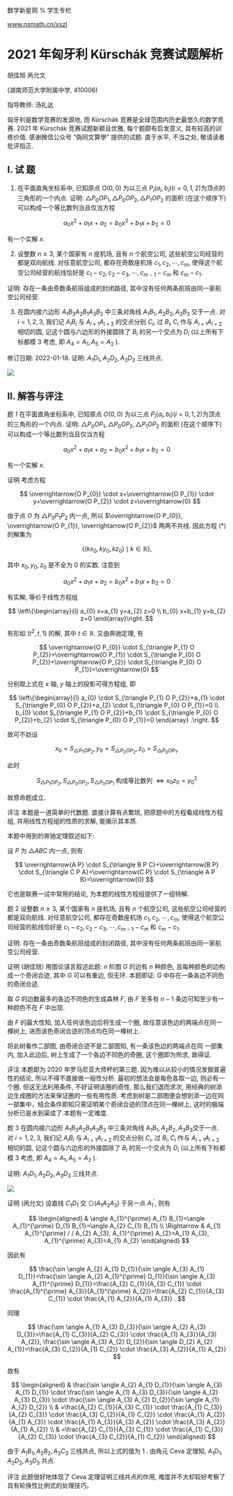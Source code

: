 数学新星网 $\%$ 学生专栏

www.nsmath.cn/xszl

# 2021 年匈牙利 Kürschák 竞赛试题解析 

胡佳旭 呙允文

(湖南师范大学附属中学, 410006)

指导教师: 汤礼达

匈牙利是数学竞赛的发源地, 而 Kürschák 竞赛是全球范围内历史最悠久的数学竞赛. 2021 年 Kürschák 竞赛试题新颖且优雅, 每个题颇有启发意义, 具有较高的训练价值. 感谢微信公众号 “偽同文算學” 提供的试题. 直于水平, 不当之处, 敬请读者批评指正.

## I. 试 题

1. 在平面直角坐标系中, 已知原点 $O(0,0)$ 为以三点 $P_{i}\left(a_{i}, b_{i}\right)(i=0,1,2)$为顶点的三角形的一个内点. 证明: $\triangle P_{0} O P_{1}, \triangle P_{0} O P_{2}, \triangle P_{1} O P_{2}$ 的面积 (在这个顺序下) 可以构成一个等比数列当且仅当方程

$$
a_{0} x^{2}+a_{1} x+a_{2}=b_{0} x^{2}+b_{1} x+b_{2}=0
$$

有一个实解 $x$.

2. 设整数 $n \geq 3$, 某个国家有 $n$ 座机场, 且有 $n$ 个航空公司, 这些航空公司经营的都是双向航线. 对任意航空公司, 都存在奇数座机场 $c_{1}, c_{2}, \cdots, c_{m}$, 使得这个航空公司经营的航线恰好是 $c_{1}-c_{2}, c_{2}-c_{3}, \cdots, c_{m-1}-c_{m}$ 和 $c_{m}-c_{1}$.

证明: 存在一条由奇数条航班组成的封闭路径, 其中没有任何两条航班由同一家航空公司经营.

3. 在圆内接六边形 $A_{1} B_{3} A_{2} B_{1} A_{3} B_{2}$ 中三条对角线 $A_{1} B_{1}, A_{2} B_{2}, A_{3} B_{3}$ 交于一点. 对 $i=1,2,3$, 我们记 $A_{i} B_{i}$ 与 $A_{i+1} A_{i+2}$ 的交点分别 $C_{i}$, 过 $B_{i}, C_{i}$ 作与 $A_{i+1} A_{i+2}$ 相切的圆, 记这个圆与六边形的外接圆除了 $B_{i}$ 的另一个交点为 $D_{i}$ (以上所有下标都模 3 考虑, 即 $A_{4}=A_{1}, A_{5}=A_{2}$ ).

修订日期: 2022-01-18.
证明: $A_{1} D_{1}, A_{2} D_{2}, A_{3} D_{3}$ 三线共点.

![](https://cdn.mathpix.com/cropped/2024_02_26_38228299d8c97a37b6c8g-2.jpg?height=645&width=642&top_left_y=314&top_left_x=707)

## II. 解答与评注

题 1 在平面直角坐标系中, 已知原点 $O(0,0)$ 为以三点 $P_{i}\left(a_{i}, b_{i}\right)(i=0,1,2)$为顶点的三角形的一个内点. 证明: $\triangle P_{0} O P_{1}, \triangle P_{0} O P_{2}, \triangle P_{1} O P_{2}$ 的面积 (在这个顺序下) 可以构成一个等比数列当且仅当方程

$$
a_{0} x^{2}+a_{1} x+a_{2}=b_{0} x^{2}+b_{1} x+b_{2}=0
$$

有一个实解 $x$.

证明 考虑方程

$$
\overrightarrow{O P_{0}} \cdot x+\overrightarrow{O P_{1}} \cdot y+\overrightarrow{O P_{2}} \cdot z=\overrightarrow{0}
$$

由于点 $O$ 为 $\triangle P_{0} P_{1} P_{2}$ 内一点, 所以 $\overrightarrow{O P_{0}}, \overrightarrow{O P_{1}}, \overrightarrow{O P_{2}}$ 两两不共线. 因此方程 $(*)$的解集为

$$
\left\{\left(k x_{0}, k y_{0}, k z_{0}\right) \mid k \in \mathbb{R}\right\},
$$

其中 $x_{0}, y_{0}, z_{0}$ 是不全为 0 的实数. 注意到

$$
a_{0} x^{2}+a_{1} x+a_{2}=b_{0} x^{2}+b_{1} x+b_{2}=0
$$

有实解, 等价于线性方程组

$$
\left\{\begin{array}{l}
a_{0} x+a_{1} y+a_{2} z=0 \\
b_{0} x+b_{1} y+b_{2} z=0
\end{array}\right.
$$

有形如 $\left(t^{2}, t, 1\right)$ 的解, 其中 $t \in \mathbb{R}$.
又由奔驰定理, 有

$$
\overrightarrow{O P_{0}} \cdot S_{\triangle P_{1} O P_{2}}+\overrightarrow{O P_{1}} \cdot S_{\triangle P_{0} O P_{2}}+\overrightarrow{O P_{2}} \cdot S_{\triangle P_{0} O P_{1}}=\overrightarrow{0}
$$

分别取上式在 $x$ 轴, $y$ 轴上的投影可得方程组, 即

$$
\left\{\begin{array}{l}
a_{0} \cdot S_{\triangle P_{1} O P_{2}}+a_{1} \cdot S_{\triangle P_{0} O P_{2}}+a_{2} \cdot S_{\triangle P_{0} O P_{1}}=0 \\
b_{0} \cdot S_{\triangle P_{1} O P_{2}}+b_{1} \cdot S_{\triangle P_{0} O P_{2}}+b_{2} \cdot S_{\triangle P_{0} O P_{1}}=0
\end{array} .\right.
$$

故可不妨设

$$
x_{0}=S_{\triangle P_{1} O P_{2}}, y_{0}=S_{\triangle P_{0} O P_{2}}, z_{0}=S_{\triangle P_{0} O P_{1}} \text {, }
$$

此时

$$
S_{\triangle P_{1} O P_{2}}, S_{\triangle P_{0} O P_{2}}, S_{\triangle P_{0} O P_{1}} \text { 构成等比数列 } \Leftrightarrow x_{0} z_{0}=y_{0}^{2}
$$

故原命题成立.

评注 本题是一道简单的代数题. 直接计算有点繁琐, 把原题中的方程看成线性方程组, 并用线性方程组的性质的求解, 能揭示其本质.

本题中用到的奔驰定理叙述如下:

设 $P$ 为 $\triangle A B C$ 内一点, 则有

$$
\overrightarrow{A P} \cdot S_{\triangle B P C}+\overrightarrow{B P} \cdot S_{\triangle C P A}+\overrightarrow{C P} \cdot S_{\triangle A P B}=\overrightarrow{0}
$$

它也是联赛一试中常用的结论, 为本题的线性方程组提供了一组特解.

题 2 设整数 $n \geq 3$, 某个国家有 $n$ 座机场, 且有 $n$ 个航空公司, 这些航空公司经营的都是双向航线. 对任意航空公司, 都存在奇数座机场 $c_{1}, c_{2}, \cdots, c_{m}$, 使得这个航空公司经营的航线恰好是 $c_{1}-c_{2}, c_{2}-c_{3}, \cdots, c_{m-1}-c_{m}$ 和 $c_{m}-c_{1}$.

证明: 存在一条由奇数条航班组成的封闭路径, 其中没有任何两条航班由同一家航空公司经营.

证明 (胡佳旭) 用图论语言叙述此题: $n$ 阶图 $G$ 的边有 $n$ 种颜色, 且每种颜色的边构成一个奇闭合迹, 其中 $G$ 可以有重边, 但无环. 本题即证: $G$ 中存在一条各边不同色的奇闭合迹.

取 $G$ 的边数最多的各边不同色的生成森林 $F$, 由 $F$ 至多有 $n-1$ 条边可知至少有一种颜色不在 $F$ 中出现.

由 $F$ 的最大性知, 加入任何该色边后将生成一个圈, 故任意该色边的两端点在同一棵树上, 进而该色奇闭合迹的顶点均在同一棵树上.

将此树看作二部图, 由奇闭合迹不是二部图知, 有一条该色边的两端点在同
一部集内, 加入此边后, 树上生成了一个各边不同色的奇圈, 这个圈即为所求, 故得证.

评注 本题即为 2020 年罗马尼亚大师杯的第三题. 因为难以从较小的情况发掘普遍性的结论, 所以不得不直接做一般性分析. 最初的想法会是每色各取一边, 则必有一个圈. 但这无法利用条件, 不好证明该圈的奇性, 那么我们退而求次, 用经典的树添边生成圈的方法来保证圈的一些有用性质. 考虑到树是二部图便会想到添一边在同一部集中，结合条件即知只需证明某个奇闭合迹的顶点在同一棵树上, 这时的极端分析已是水到渠成了.本题有一定难度.

题 3 在圆内接六边形 $A_{1} B_{3} A_{2} B_{1} A_{3} B_{2}$ 中三条对角线 $A_{1} B_{1}, A_{2} B_{2}, A_{3} B_{3}$交于一点. 对 $i=1,2,3$, 我们记 $A_{i} B_{i}$ 与 $A_{i+1} A_{i+2}$ 的交点分别 $C_{i}$, 过 $B_{i}, C_{i}$ 作与 $A_{i+1} A_{i+2}$ 相切的圆, 记这个圆与六边形的外接圆除了 $B_{i}$ 的另一个交点为 $D_{i}$ (以上所有下标都模 3 考虑, 即 $A_{4}=A_{1}, A_{5}=A_{2}$ ).

证明: $A_{1} D_{1}, A_{2} D_{2}, A_{3} D_{3}$ 三线共点.

![](https://cdn.mathpix.com/cropped/2024_02_26_38228299d8c97a37b6c8g-4.jpg?height=625&width=640&top_left_y=1298&top_left_x=708)

证明 (呙允文) 设直线 $C_{1} D_{1}$ 交 $\odot\left(A_{1} A_{2} A_{3}\right)$ 于另一点 $A_{1}^{\prime}$, 则有

$$
\begin{aligned}
& \angle A_{1}^{\prime} A_{1} B_{1}=\angle A_{1}^{\prime} D_{1} B_{1}=\angle A_{2} C_{1} B_{1} \\
\Rightarrow & A_{1} A_{1}^{\prime} / / A_{2} A_{3}, A_{1}^{\prime} A_{2}=A_{1} A_{3}, A_{1}^{\prime} A_{3}=A_{1} A_{2}
\end{aligned}
$$

因此有

$$
\frac{\sin \angle A_{2} A_{1} D_{1}}{\sin \angle A_{3} A_{1} D_{1}}=\frac{\sin \angle A_{2} A_{1}^{\prime} D_{1}}{\sin \angle A_{3} A_{1}^{\prime} D_{1}}=\frac{A_{2} C_{1}}{A_{3} C_{1}} \cdot \frac{A_{1}^{\prime} A_{3}}{A_{1}^{\prime} A_{2}}=\frac{A_{2} C_{1}}{A_{3} C_{1}} \cdot \frac{A_{1} A_{2}}{A_{1} A_{3}} .
$$

同理

$$
\frac{\sin \angle A_{1} A_{3} D_{3}}{\sin \angle A_{2} A_{3} D_{3}}=\frac{A_{1} C_{3}}{A_{2} C_{3}} \cdot \frac{A_{1} A_{3}}{A_{3} A_{2}}, \frac{\sin \angle A_{3} A_{2} D_{2}}{\sin \angle D_{2} A_{2} A_{1}}=\frac{A_{3} C_{2}}{A_{1} C_{2}} \cdot \frac{A_{3} A_{2}}{A_{1} A_{2}}
$$

故有

$$
\begin{aligned}
& \frac{\sin \angle A_{2} A_{1} D_{1}}{\sin \angle A_{3} A_{1} D_{1}} \cdot \frac{\sin \angle A_{1} A_{3} D_{3}}{\sin \angle A_{2} A_{3} D_{3}} \cdot \frac{\sin \angle A_{3} A_{2} D_{2}}{\sin \angle A_{1} A_{2} D_{2}} \\
& =\frac{A_{2} C_{1}}{A_{3} C_{1}} \cdot \frac{A_{1} C_{3}}{A_{2} C_{3}} \cdot \frac{A_{3} C_{2}}{A_{1} C_{2}} \cdot \frac{A_{1} A_{2}}{A_{1} A_{3}} \cdot \frac{A_{1} A_{3}}{A_{3} A_{2}} \cdot \frac{A_{3} A_{2}}{A_{1} A_{2}} \\
& =\frac{A_{2} C_{1}}{A_{3} C_{1}} \cdot \frac{A_{1} C_{3}}{A_{2} C_{3}} \cdot \frac{A_{3} C_{2}}{A_{1} C_{2}}
\end{aligned}
$$

由于 $A_{1} B_{1}, A_{2} B_{2}, A_{3} C_{3}$ 三线共点, 所以上式的值为 1 . 由角元 Ceva 定理知, $A_{1} D_{1}, A_{2} D_{2}, A_{3} D_{3}$ 共点.

评注 此题很好地体现了 Ceva 定理证明三线共点的作用, 难度并不大却较好考察了具有轮换性比例式的处理技巧。

